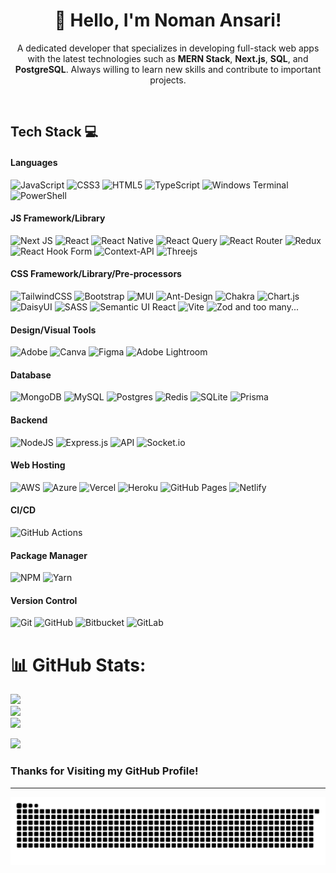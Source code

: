 <h1 align="center">👋 Hello, I'm Noman Ansari!<br /></h1>
<!-- <p align="center">
  <img src="https://github.com/yourname/yourusername/blob/main/header-image.png" alt="Header Image">
</p> -->

<p align="center">
  A dedicated developer that specializes in developing full-stack web apps with the latest technologies such as <strong>MERN Stack</strong>, <strong>Next.js</strong>, <strong>SQL</strong>, and <strong>PostgreSQL</strong>. Always willing to learn new skills and contribute to important projects.
</p>
<p align="center">
<a href="https://noman-ansari.vercel.app" rel="nofollow"><img alt="" src="https://camo.githubusercontent.com/9f3ecaf99d92830c05cab8f2f613d8710f3c8269c3fc8ea426f59647a4544f49/68747470733a2f2f696d672e736869656c64732e696f2f62616467652f506f7274666f6c696f2d3030303f6c6f676f3d76657263656c266c6f676f436f6c6f723d79656c6c6f77267374796c653d666f722d7468652d6261646765" data-canonical-src="https://img.shields.io/badge/Portfolio-000?logo=vercel&amp;logoColor=yellow&amp;style=for-the-badge" style="max-width: 100%;"></a>
<a href="https://www.linkedin.com/in/noman-ansari-15237028a/" rel="nofollow"><img alt="" src="https://camo.githubusercontent.com/b5f5d38a5e6ae2567ab731fae1c4c6a4267aba39ba7356b5a0009d2363db945d/68747470733a2f2f696d672e736869656c64732e696f2f62616467652f4c696e6b6564496e2d3030303f6c6f676f3d6c696e6b6564696e266c6f676f436f6c6f723d304136364332267374796c653d666f722d7468652d6261646765" data-canonical-src="https://img.shields.io/badge/LinkedIn-000?logo=linkedin&amp;logoColor=0A66C2&amp;style=for-the-badge" style="max-width: 100%;"></a>
<a href="https://www.instagram.com/inomanansari" rel="nofollow"><img alt="" src="https://camo.githubusercontent.com/4211a7284cc10a3f40367264db70c9a60a6603b4ca291e0ecf658449592c8e87/68747470733a2f2f696d672e736869656c64732e696f2f62616467652f496e7374616772616d2d3030303f7374796c653d666f722d7468652d6261646765266c6f676f3d496e7374616772616d266c6f676f436f6c6f723d453434303546" data-canonical-src="https://img.shields.io/badge/Instagram-000?style=for-the-badge&amp;logo=Instagram&amp;logoColor=E4405F" style="max-width: 100%;"></a>
  <a href="https://www.facebook.com/profile.php?id=100018035178162" rel="nofollow"><img alt="" src="https://img.shields.io/badge/Facebook-1877F2?style=for-the-badge&logo=facebook&logoColor=white&Logobackground=black" data-canonical-src="hhttps://img.shields.io/badge/Facebook-1877F2?style=for-the-badge&logo=facebook&logoColor=white&Logobackground=black" style="max-width: 100%;"></a>
</p>

## Tech Stack 💻
#### Languages
![JavaScript](https://img.shields.io/badge/-JavaScript-000?style=for-the-badge&logo=javascript)
![CSS3](https://img.shields.io/badge/-CSS3-000?style=for-the-badge&logo=css3)
![HTML5](https://img.shields.io/badge/-HTML5-000?style=for-the-badge&logo=html5)
![TypeScript](https://img.shields.io/badge/typescript-%23007ACC.svg?style=for-the-badge&logo=typescript)
![Windows Terminal](https://img.shields.io/badge/Windows%20Terminal-%234D4D4D.svg?style=for-the-badge&logo=windows-terminal)
![PowerShell](https://img.shields.io/badge/PowerShell-%235391FE.svg?style=for-the-badge&logo=powershell)

#### JS Framework/Library
![Next JS](https://img.shields.io/badge/-NextJS-000?style=for-the-badge&logo=next.js)
![React](https://img.shields.io/badge/react-%2320232a.svg?style=for-the-badge&logo=react)
![React Native](https://img.shields.io/badge/react_native-%2320232a.svg?style=for-the-badge&logo=react)
![React Query](https://img.shields.io/badge/-React%20Query-FF4154?style=for-the-badge&logo=react%20query)
![React Router](https://img.shields.io/badge/React_Router-CA4245?style=for-the-badge&logo=react-router)
![Redux](https://img.shields.io/badge/redux-%23593d88.svg?style=for-the-badge&logo=redux)
![React Hook Form](https://img.shields.io/badge/React%20Hook%20Form-%23EC5990.svg?style=for-the-badge&logo=reacthookform)
![Context-API](https://img.shields.io/badge/Context--Api-000000?style=for-the-badge&logo=react)
![Threejs](https://img.shields.io/badge/-ThreeJS-000?style=for-the-badge&logo=three.js)

#### CSS Framework/Library/Pre-processors
![TailwindCSS](https://img.shields.io/badge/-TailwindCSS-000?style=for-the-badge&logo=tailwind-css)
![Bootstrap](https://img.shields.io/badge/-Bootstrap-000?style=for-the-badge&logo=bootstrap)
![MUI](https://img.shields.io/badge/-MUI-000?style=for-the-badge&logo=mui)
![Ant-Design](https://img.shields.io/badge/-AntDesign-%230170FE?style=for-the-badge&logo=ant-design) 
![Chakra](https://img.shields.io/badge/chakra-%234ED1C5.svg?style=for-the-badge&logo=chakraui) 
![Chart.js](https://img.shields.io/badge/chart.js-F5788D.svg?style=for-the-badge&logo=chart.js)
![DaisyUI](https://img.shields.io/badge/daisyui-5A0EF8?style=for-the-badge&logo=daisyui)
![SASS](https://img.shields.io/badge/SASS-hotpink.svg?style=for-the-badge&logo=SASS) 
![Semantic UI React](https://img.shields.io/badge/Semantic%20UI%20React-%2335BDB2.svg?style=for-the-badge&logo=SemanticUIReact) 
![Vite](https://img.shields.io/badge/vite-%23646CFF.svg?style=for-the-badge&logo=vite)
![Zod](https://img.shields.io/badge/zod-%233068b7.svg?style=for-the-badge&logo=zod)
and too many...

#### Design/Visual Tools
![Adobe](https://img.shields.io/badge/adobe-%23FF0000.svg?style=for-the-badge&logo=adobe)
![Canva](https://img.shields.io/badge/Canva-%2300C4CC.svg?style=for-the-badge&logo=Canva)
![Figma](https://img.shields.io/badge/-Figma-000?style=for-the-badge&logo=figma)
![Adobe Lightroom](https://img.shields.io/badge/-Adobe%20Lightroom-000?style=for-the-badge&logo=adobe%20lightroom)

#### Database
![MongoDB](https://img.shields.io/badge/-MongoDB-000?style=for-the-badge&logo=mongodb)
![MySQL](https://img.shields.io/badge/mysql-4479A1.svg?style=for-the-badge&logo=mysql&logoColor=white)
![Postgres](https://img.shields.io/badge/postgres-%23316192.svg?style=for-the-badge&logo=postgresql)
![Redis](https://img.shields.io/badge/redis-%23DD0031.svg?style=for-the-badge&logo=redis)
![SQLite](https://img.shields.io/badge/sqlite-%2307405e.svg?style=for-the-badge&logo=sqlite)
![Prisma](https://img.shields.io/badge/Prisma-3982CE?style=for-the-badge&logo=Prisma)

#### Backend
![NodeJS](https://img.shields.io/badge/-NodeJS-000?style=for-the-badge&logo=node.js&logoColor=pink)
![Express.js](https://img.shields.io/badge/-ExpressJS-000?style=for-the-badge&logo=express)
![API](https://img.shields.io/badge/-API-000?style=for-the-badge&logo=fastapi)
![Socket.io](https://img.shields.io/badge/Socket.io-black?style=for-the-badge&logo=socket.io&badgeColor=010101)

#### Web Hosting
![AWS](https://img.shields.io/badge/AWS-%23FF9900.svg?style=for-the-badge&logo=amazon-aws)
![Azure](https://img.shields.io/badge/azure-%230072C6.svg?style=for-the-badge&logo=microsoftazure)
![Vercel](https://img.shields.io/badge/-Vercel-000?style=for-the-badge&logo=vercel)
![Heroku](https://img.shields.io/badge/-Heroku-000?style=for-the-badge&logo=heroku)
![GitHub Pages](https://img.shields.io/badge/-GitHub%20Pages-000?style=for-the-badge&logo=github)
![Netlify](https://img.shields.io/badge/-Netlify-000?style=for-the-badge&logo=netlify)

#### CI/CD
![GitHub Actions](https://img.shields.io/badge/-github%20actions-000?style=for-the-badge&logo=githubactions)

#### Package Manager
![NPM](https://img.shields.io/badge/-NPM-000?style=for-the-badge&logo=npm)
![Yarn](https://img.shields.io/badge/-yarn-000?style=for-the-badge&logo=yarn)

#### Version Control
![Git](https://img.shields.io/badge/-Git-000?style=for-the-badge&logo=git)
![GitHub](https://img.shields.io/badge/-GitHub-000?style=for-the-badge&logo=github)
![Bitbucket](https://img.shields.io/badge/bitbucket-%230047B3.svg?style=for-the-badge&logo=bitbucket)
![GitLab](https://img.shields.io/badge/gitlab-%23181717.svg?style=for-the-badge&logo=gitlab)


# 📊 GitHub Stats:
![](https://github-readme-stats.vercel.app/api?username=Noman-Ansarii&theme=merko&hide_border=false&include_all_commits=false&count_private=false)<br/>
![](https://github-readme-streak-stats.herokuapp.com/?user=Noman-Ansarii&theme=merko&hide_border=false)<br/>
![](https://github-readme-stats.vercel.app/api/top-langs/?username=Noman-Ansarii&theme=merko&hide_border=false&include_all_commits=false&count_private=false&layout=compact)

![](https://quotes-github-readme.vercel.app/api?type=horizontal&theme=merko)

### Thanks for Visiting my GitHub Profile!

---
<p align="center">
<img src="https://github.com/Noman-Ansarii/Noman-Ansarii/blob/main/github-contribution-grid-snake-dark.svg">
</p>

